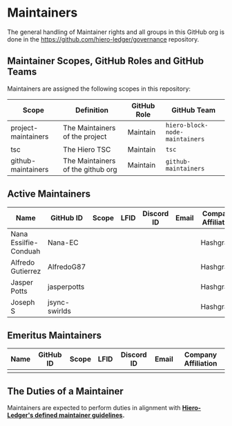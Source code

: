 # Maintainers

The general handling of Maintainer rights and all groups in this GitHub org is done in the <https://github.com/hiero-ledger/governance> repository.

## Maintainer Scopes, GitHub Roles and GitHub Teams

Maintainers are assigned the following scopes in this repository:

|        Scope        |            Definition             | GitHub Role |          GitHub Team           |
|---------------------|-----------------------------------|-------------|--------------------------------|
| project-maintainers | The Maintainers of the project    | Maintain    | `hiero-block-node-maintainers` |
| tsc                 | The Hiero TSC                     | Maintain    | `tsc`                          |
| github-maintainers  | The Maintainers of the github org | Maintain    | `github-maintainers`           |

## Active Maintainers

<!-- Please keep this sorted alphabetically by github -->

|         Name          |   GitHub ID   | Scope | LFID | Discord ID | Email | Company Affiliation |
|-----------------------|---------------|-------|------|------------|-------|---------------------|
| Nana Essilfie-Conduah | Nana-EC       |       |      |            |       | Hashgraph           |
| Alfredo Gutierrez     | AlfredoG87    |       |      |            |       | Hashgraph           |
| Jasper Potts          | jasperpotts   |       |      |            |       | Hashgraph           |
| Joseph S              | jsync-swirlds |       |      |            |       | Hashgraph           |

## Emeritus Maintainers

| Name | GitHub ID | Scope | LFID | Discord ID | Email | Company Affiliation |
|------|-----------|-------|------|------------|-------|---------------------|
|      |           |       |      |            |       |                     |

## The Duties of a Maintainer

Maintainers are expected to perform duties in alignment with **[Hiero-Ledger's defined maintainer guidelines](https://github.com/hiero-ledger/governance/blob/main/roles-and-groups.md#maintainers).**
